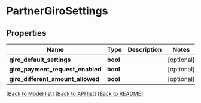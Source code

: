 # PartnerGiroSettings

## Properties
Name | Type | Description | Notes
------------ | ------------- | ------------- | -------------
**giro_default_settings** | **bool** |  | [optional] 
**giro_payment_request_enabled** | **bool** |  | [optional] 
**giro_different_amount_allowed** | **bool** |  | [optional] 

[[Back to Model list]](../../README.md#documentation-for-models) [[Back to API list]](../../README.md#documentation-for-api-endpoints) [[Back to README]](../../README.md)

